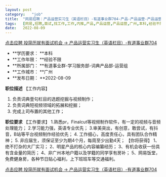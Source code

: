 ```yaml
---
layout:	post
category:	"job"
title:	"网易招聘：产品运营实习生（英语栏目）-有道事业群704-产品-产品运营-产品运营-广州本科经验不限"
tags:	[网易,招聘,面试,找工作,工作,内推,产品,产品运营,产品运营,广州,本科,经验不限]
date:	2022-08-09
---
```


[点击应聘 投简历就有面试机会 -> 产品运营实习生（英语栏目）-有道事业群704](http://mobile.bole.netease.com/bole/boleDetail?id=33377&employeeId=346f03c3cda5f04c&key=all)



- **学历要求： **本科
- **工作年限： **经验不限
- **所属部门： **有道事业群-学习服务部-词典产品部-运营组
- **工作城市： **广州
- **发布日期： **2022-08-09



**职位描述**
【工作内容】
1. 负责词典壹句栏目的选题挖掘与视频制作；
2. 负责词典短视频领域的拓展和挖掘；
3. 完成上司布置的其他工作；



**职位要求**
【工作要求】
1.熟悉pr，Finalcut等视频制作软件，有一定的视频与音频处理能力；
2.学习能力强，英语专业优先；
3.审美突出，有创意，敢尝试，有抖音，B站等平台视频制作经验优先；
4. 工作细心，高度责任心，具有团队合作精神；
5. 非应届生，须保证至少为期4个月，每周至少出勤4天；
【你将获得】
1、绝不打杂的大厂实习； 
2、明星产品的核心内容编纂经历； 
3、有机会收获一份具有含金量的简历； 
4、非广州本地户籍以及学籍的同学享有房补；
5、网易饭堂，免费健身房，各种节日贴心福利，上下班班车等交通福利。



[点击应聘 投简历就有面试机会 -> 产品运营实习生（英语栏目）-有道事业群704](http://mobile.bole.netease.com/bole/boleDetail?id=33377&employeeId=346f03c3cda5f04c&key=all)